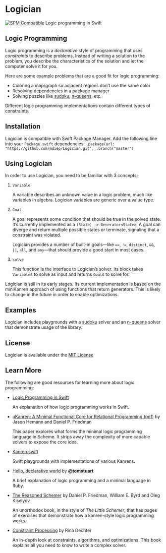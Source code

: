 # Logician
[![SPM Compatible](https://img.shields.io/badge/SPM-compatible-4BC51D.svg?style=flat)](https://swift.org/package-manager/)
Logic programming in Swift

## Logic Programming
Logic programming is a _declarative_ style of programming that uses _constraints_ to describe problems. Instead of writing a solution to the problem, you describe the characteristics of the solution and let the computer solve it for you.

Here are some example problems that are a good fit for logic programming:

 - Coloring a map/graph so adjacent regions don’t use the same color
 - Resolving dependencies in a package manager
 - Solving puzzles like [sudoku][], [n-queens][], etc.

[sudoku]: Playgrounds/Sudoku.playground/Contents.swift
[n-queens]: Playgrounds/N%20Queens.playground/Contents.swift

Different logic programming implementations contain different types of constraints.

## Installation
Logician is compatible with Swift Package Manager. Add the following line into your `Package.swift` dependencies:
```.package(url: "https://github.com/mdiep/Logician.git", .branch("master")```

## Using Logician
In order to use Logician, you need to be familiar with 3 concepts:

1. `Variable`

    A variable describes an unknown value in a logic problem, much like variables in algebra. Logician variables are generic over a value type.

1. `Goal`

    A goal represents some condition that should be true in the solved state. It’s currently implemented as a `(State) -> Generator<State>`. A goal can diverge and return multiple possible states or terminate, signaling that a constraint was violated.

    Logician provides a number of built-in goals—like `==`, `!=`, `distinct`, `&&`, `||`, `all`, and `any`—that should provide a good start in most cases.

1. `solve`

    This function is the interface to Logician’s solver. Its block takes `Variable`s to solve as input and returns `Goal`s to solve for.

Logician is still in its early stages. Its current implementation is based on the miniKanren approach of using functions that return generators. This is likely to change in the future in order to enable optimizations.

## Examples
Logician includes playgrounds with a [sudoku][] solver and an [n-queens][] solver that demonstrate usage of the library.

## License
Logician is available under the [MIT License](LICENSE.md)

## Learn More
The following are good resources for learning more about logic programming:

- [Logic Programming in Swift](http://matt.diephouse.com/2016/12/logic-programming-in-swift/)

    An explanation of how logic programming works in Swift.

- [μKanren: A Minimal Functional Core for Relational Programming (pdf)](http://webyrd.net/scheme-2013/papers/HemannMuKanren2013.pdf) by Jason Hemann and Daniel P. Friedman

    This paper explores what forms the minimal logic programming language in Scheme. It strips away the complexity of more capable solvers to expose the core idea.

- [Kanren.swift](https://github.com/mdiep/Kanren.swift)

    Swift playgrounds with implementations of various Kanrens.

- [Hello, declarative world](http://codon.com/hello-declarative-world) by **[@tomstuart](https://github.com/tomstuart/)**

    A brief explanation of logic programming and a minimal language in Ruby.

- [The Reasoned Schemer](https://www.amazon.com/gp/product/0262562146/ref=as_li_tl?ie=UTF8&camp=1789&creative=9325&creativeASIN=0262562146&linkCode=as2&tag=mattdiephouse-20&linkId=40c4bb4569bbbfdf6c3a99f4e66490f4
) by Daniel P. Friedman, William E. Byrd and Oleg Kiselyov

    An unorthodox book, in the style of _The Little Schemer_, that has pages of exercises that demonstrate how a kanren-style logic programming works.

- [Constraint Processing](https://www.amazon.com/gp/product/1558608907/ref=as_li_tl?ie=UTF8&camp=1789&creative=9325&creativeASIN=1558608907&linkCode=as2&tag=mattdiephouse-20&linkId=d518f0b1d4ccb6a9a8c6d772cec8c8ec) by Rina Dechter

    An in-depth look at constraints, algorithms, and optimizations. This book explains all you need to know to write a complex solver.
